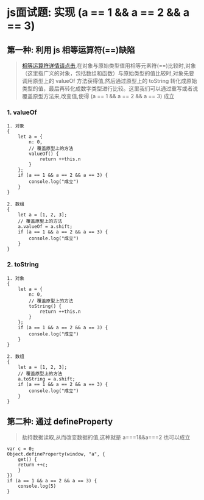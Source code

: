 
# js面试题: 实现 (a == 1 && a == 2 && a == 3)
## 第一种: 利用 js 相等运算符(==)缺陷
> [相等运算符详情请点击](https://www.tomz.club/blog/md/Browser/JavaScript/2020-12/201206.md),在对象与原始类型值用相等元素符(==)比较时,对象（这里指广义的对象，包括数组和函数）与原始类型的值比较时,对象先要调用原型上的 valueOf 方法获得值,然后通过原型上的 toString 转化成原始类型的值，最后再转化成数字类型进行比较。这里我们可以通过重写或者说覆盖原型方法来,改变值,使得 (a == 1 && a == 2 && a == 3) 成立

### 1. valueOf

```
1. 对象
{
    let a = {
        n: 0,
        // 覆盖原型上的方法
        valueOf() {
            return ++this.n
        }
    };
    if (a == 1 && a == 2 && a == 3) {
        console.log("成立")
    }
}

2. 数组
{
    let a = [1, 2, 3];
    // 覆盖原型上的方法
    a.valueOf = a.shift;
    if (a == 1 && a == 2 && a == 3) {
        console.log("成立")
    }
}
```

### 2. toString

```
1. 对象
{
    let a = {
        n: 0,
        // 覆盖原型上的方法
        toString() {
            return ++this.n
        }
    };
    if (a == 1 && a == 2 && a == 3) {
        console.log("成立")
    }
}

2. 数组
{
    let a = [1, 2, 3];
    // 覆盖原型上的方法
    a.toString = a.shift;
    if (a == 1 && a == 2 && a == 3) {
        console.log("成立")
    }
}
```

## 第二种: 通过 defineProperty
> 劫持数据读取,从而改变数据的值,这种就是 a===1&&a===2 也可以成立

```
var c = 0;
Object.defineProperty(window, "a", {
    get() {
    return ++c;
    }
})
if (a == 1 && a == 2 && a == 3) {
    console.log(5)
}
```